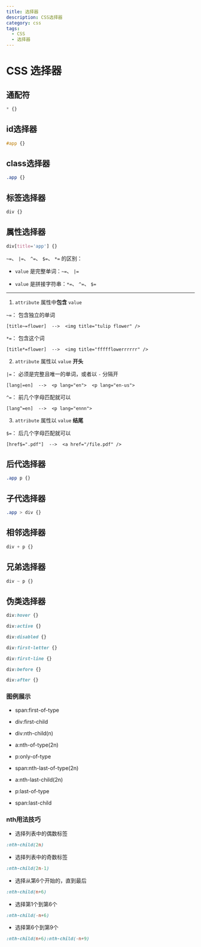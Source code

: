 ```yaml
---
title: 选择器
description: CSS选择器
category: css
tags:
  - CSS
  - 选择器
---
```


<script setup>
import NthChild from './components/NthChild.vue';
import TypeChild from './components/TypeChild.vue';
</script>

# CSS 选择器

## 通配符

```css
* {}
```

## id选择器

```css
#app {}
```

## class选择器

```css
.app {}
```

## 标签选择器

```css
div {}
```

## 属性选择器

```css
div[title='app'] {}
```

`~=`、 `|=`、 `^=`、 `$=`、 `*=` 的区别：

- `value` 是完整单词：`~=`、 `|=`

- `value` 是拼接字符串：`*=`、 `^=`、 `$=`

---

1. `attribute` 属性中**包含** `value`

`~=`： 包含独立的单词

```
[title~=flower]  -->  <img title="tulip flower" />
```

`*=`： 包含这个词

```
[title*=flower]  -->  <img title="ffffflowerrrrrr" />
```

2. `attribute` 属性以 `value` **开头**

`|=`： 必须是完整且唯一的单词，或者以 `-` 分隔开

```
[lang|=en]  -->  <p lang="en">  <p lang="en-us">
```

`^=`： 前几个字母匹配就可以

```
[lang^=en]  -->  <p lang="ennn">
```

3. `attribute` 属性以 `value` **结尾**

`$=`： 后几个字母匹配就可以

```
[href$=".pdf"]  -->  <a href="/file.pdf" />
```

## 后代选择器

```css
.app p {}
```

## 子代选择器

```css
.app > div {}
```

## 相邻选择器

```css
div + p {}
```

## 兄弟选择器

```css
div ~ p {}
```

## 伪类选择器

```css
div:hover {}

div:active {}

div:disabled {}

div:first-letter {}

div:first-line {}

div:before {}

div:after {}
```

### 图例展示 

- span:first-of-type
<TypeChild class='aa'></TypeChild>

- div:first-child
<TypeChild class='bb'></TypeChild>

- div:nth-child(n)
<TypeChild class='cc'></TypeChild>

- a:nth-of-type(2n)
<TypeChild class='dd'></TypeChild>

- p:only-of-type
<TypeChild class='ee'></TypeChild>

- span:nth-last-of-type(2n)
<TypeChild class='ff'></TypeChild>

- a:nth-last-child(2n)
<TypeChild class='gg'></TypeChild>

- p:last-of-type
<TypeChild class='hh'></TypeChild>

- span:last-child
<TypeChild class='ii'></TypeChild>



### nth用法技巧

* 选择列表中的偶数标签

```css
:nth-child(2n)
```

<NthChild class='aa'></NthChild>

* 选择列表中的奇数标签

```css
:nth-child(2n-1)
```

<NthChild class='bb'></NthChild>

* 选择从第6个开始的，直到最后

```css
:nth-child(n+6)
```

<NthChild class='cc'></NthChild>

* 选择第1个到第6个

```css
:nth-child(-n+6)
```

<NthChild class='dd'></NthChild>

* 选择第6个到第9个

```css
:nth-child(n+6):nth-child(-n+9)
```

<NthChild class='ee'></NthChild>

